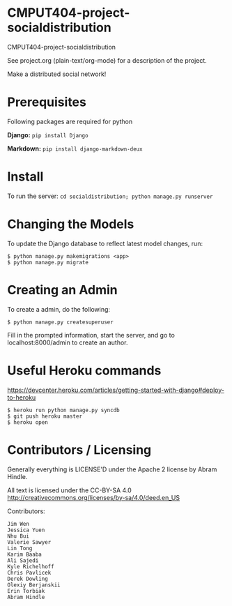 CMPUT404-project-socialdistribution
===================================

CMPUT404-project-socialdistribution

See project.org (plain-text/org-mode) for a description of the project.

Make a distributed social network!

Prerequisites
=============
Following packages are required for python

**Django:** `pip install Django`

**Markdown:** `pip install django-markdown-deux`

Install
=======
To run the server: `cd socialdistribution; python manage.py runserver`

Changing the Models
===================
To update the Django database to reflect latest model changes, run:

    $ python manage.py makemigrations <app>
    $ python manage.py migrate

Creating an Admin
===============
To create a admin, do the following:

    $ python manage.py createsuperuser

Fill in the prompted information, start the server, and go to localhost:8000/admin to create an author.

Useful Heroku commands
======================
https://devcenter.heroku.com/articles/getting-started-with-django#deploy-to-heroku

    $ heroku run python manage.py syncdb
    $ git push heroku master
    $ heroku open

Contributors / Licensing
========================

Generally everything is LICENSE'D under the Apache 2 license by Abram Hindle.

All text is licensed under the CC-BY-SA 4.0 http://creativecommons.org/licenses/by-sa/4.0/deed.en_US

Contributors:

    Jim Wen
    Jessica Yuen
    Nhu Bui
    Valerie Sawyer
    Lin Tong
    Karim Baaba
    Ali Sajedi
    Kyle Richelhoff
    Chris Pavlicek
    Derek Dowling
    Olexiy Berjanskii
    Erin Torbiak
    Abram Hindle
